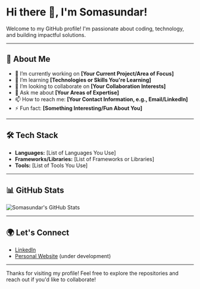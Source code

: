 # Hi there 👋, I'm Somasundar!

Welcome to my GitHub profile! I'm passionate about coding, technology, and building impactful solutions.

---

## 🚀 About Me

- 🔭 I’m currently working on **[Your Current Project/Area of Focus]**
- 🌱 I’m learning **[Technologies or Skills You're Learning]**
- 👯 I’m looking to collaborate on **[Your Collaboration Interests]**
- 💬 Ask me about **[Your Areas of Expertise]**
- 📫 How to reach me: **[Your Contact Information, e.g., Email/LinkedIn]**
- ⚡ Fun fact: **[Something Interesting/Fun About You]**

---

## 🛠️ Tech Stack

- **Languages:** [List of Languages You Use]
- **Frameworks/Libraries:** [List of Frameworks or Libraries]
- **Tools:** [List of Tools You Use]

---

## 📊 GitHub Stats

![Somasundar's GitHub Stats](https://github-readme-stats.vercel.app/api?username=somasundar-work&show_icons=true&theme=radical)

---

## 🌍 Let's Connect

- [LinkedIn](https://www.linkedin.com/in/somasundar-work/)
- [Personal Website]([https://yourwebsite.com](https://somasundar-work.github.io)) (under development)

---

Thanks for visiting my profile! Feel free to explore the repositories and reach out if you'd like to collaborate!
